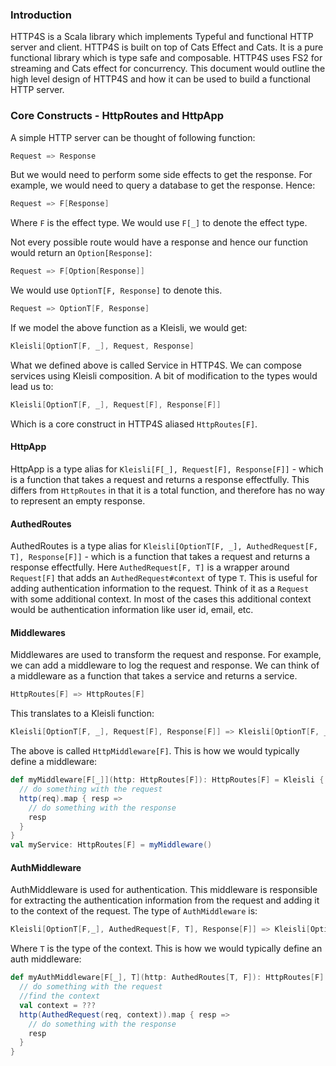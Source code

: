 ### Introduction
HTTP4S is a Scala library which implements Typeful and functional HTTP server and client. 
HTTP4S is built on top of Cats Effect and Cats. It is a pure functional library which is type safe and composable.
HTTP4S uses FS2 for streaming and Cats effect for concurrency. This document would outline the high level 
design of HTTP4S and how it can be used to build a functional HTTP server.

### Core Constructs - HttpRoutes and HttpApp
A simple HTTP server can be thought of following function:
```scala
Request => Response
```
But we would need to perform some side effects to get the response. For example, we would need to query a database to get the response. Hence:
```scala
Request => F[Response]
```
Where `F` is the effect type. We would use `F[_]` to denote the effect type.

Not every possible route would have a response and hence our function would return an `Option[Response]`:
```scala
Request => F[Option[Response]]
```
We would use `OptionT[F, Response]` to denote this.
```scala
Request => OptionT[F, Response]
```
If we model the above function as a Kleisli, we would get:
```scala
Kleisli[OptionT[F, _], Request, Response]
```
What we defined above is called Service in HTTP4S. We can compose services using Kleisli composition. 
A bit of modification to the types would lead us to:
```scala
Kleisli[OptionT[F, _], Request[F], Response[F]]
```
Which is a core construct in HTTP4S aliased `HttpRoutes[F]`.

#### HttpApp
HttpApp is a type alias for `Kleisli[F[_], Request[F], Response[F]]` - which is a function that takes a request and returns a response effectfully.
This differs from `HttpRoutes` in that it is a total function, and therefore has no way to represent an empty response.

#### AuthedRoutes
AuthedRoutes is a type alias for `Kleisli[OptionT[F, _], AuthedRequest[F, T], Response[F]]` - which is a function that takes a request and returns a response effectfully.
Here `AuthedRequest[F, T]` is a wrapper around `Request[F]` that adds an `AuthedRequest#context` of type `T`. This is useful for adding authentication information to the request.
Think of it as a `Request` with some additional context. In most of the cases this additional context would be authentication information like user id, email, etc.

#### Middlewares
Middlewares are used to transform the request and response. For example, we can add a middleware to log the request and response.
We can think of a middleware as a function that takes a service and returns a service. 
```scala
HttpRoutes[F] => HttpRoutes[F]
```
This translates to a Kleisli function:
```scala
Kleisli[OptionT[F, _], Request[F], Response[F]] => Kleisli[OptionT[F, _], Request[F], Response[F]]
```
The above is called `HttpMiddleware[F]`.
This is how we would typically define a middleware:
```scala
def myMiddleware[F[_]](http: HttpRoutes[F]): HttpRoutes[F] = Kleisli { req =>
  // do something with the request
  http(req).map { resp =>
    // do something with the response
    resp
  }
}
val myService: HttpRoutes[F] = myMiddleware()
```
#### AuthMiddleware
AuthMiddleware is used for authentication. This middleware is responsible for extracting the authentication information from the request and adding it to the context of the request. 
The type of `AuthMiddleware` is:
```scala
Kleisli[OptionT[F,_], AuthedRequest[F, T], Response[F]] => Kleisli[OptionT[F,_], Request[F], Response[F]]
```
Where `T` is the type of the context. This is how we would typically define an auth middleware:
```scala
def myAuthMiddleware[F[_], T](http: AuthedRoutes[T, F]): HttpRoutes[F] = service => Kleisli { req =>
  // do something with the request
  //find the context
  val context = ???
  http(AuthedRequest(req, context)).map { resp =>
    // do something with the response
    resp
  }
}
